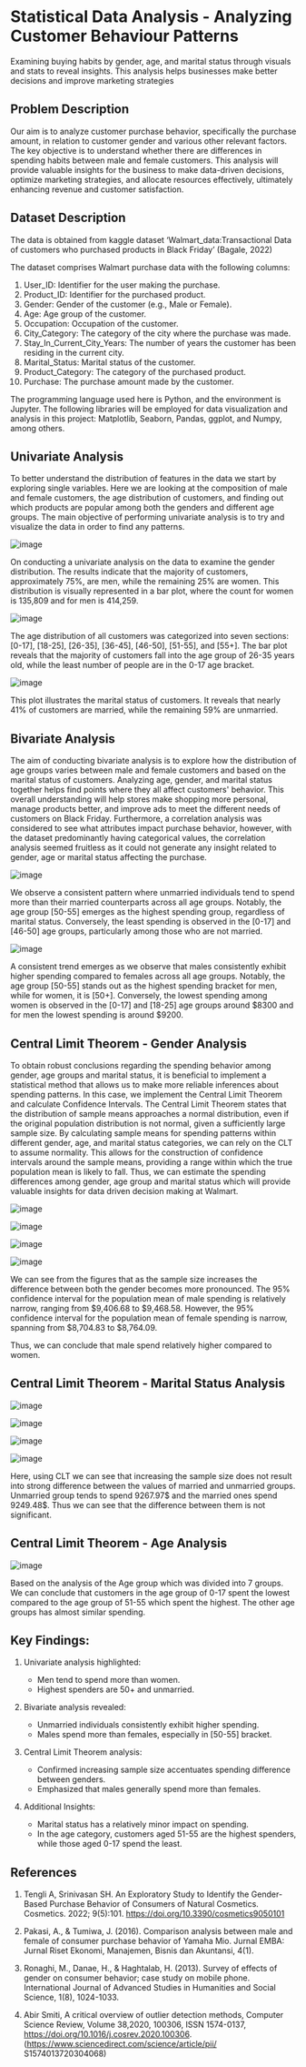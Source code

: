 # Statistical Data Analysis - Analyzing Customer Behaviour Patterns  

Examining buying habits by gender, age, and marital status through visuals and stats to reveal insights. This analysis helps businesses make better decisions and improve marketing strategies

## Problem Description  

Our aim is to analyze customer purchase behavior, specifically the purchase amount, in
relation to customer gender and various other relevant factors. The key objective is to
understand whether there are differences in spending habits between male and female
customers. This analysis will provide valuable insights for the business to make
data-driven decisions, optimize marketing strategies, and allocate resources effectively,
ultimately enhancing revenue and customer satisfaction.  

## Dataset Description  

The data is obtained from kaggle dataset ‘Walmart_data:Transactional Data of
customers who purchased products in Black Friday’ (Bagale, 2022)  

The dataset comprises Walmart purchase data with the following columns:  

1. User_ID: Identifier for the user making the purchase.  
2. Product_ID: Identifier for the purchased product.
3. Gender: Gender of the customer (e.g., Male or Female).
4. Age: Age group of the customer.
5. Occupation: Occupation of the customer.
6. City_Category: The category of the city where the purchase was made.
7. Stay_In_Current_City_Years: The number of years the customer has been
residing in the current city.
8. Marital_Status: Marital status of the customer.
9. Product_Category: The category of the purchased product.
10. Purchase: The purchase amount made by the customer.

The programming language used here is Python, and the environment is Jupyter.
The following libraries will be employed for data visualization and analysis in this
project: Matplotlib, Seaborn, Pandas, ggplot, and Numpy, among others.  

## Univariate Analysis  

To better understand the distribution of features in the data we start by exploring single variables. Here we are looking at the composition of male and female customers, the age distribution of customers, and finding out which products are popular among both the genders and different age groups. The main objective of performing univariate analysis is to try and visualize the data in order to find any patterns.  

![image](https://github.com/jugal-chauhan04/Decoding-Walmart-Inc.-Customer-Purchasing-Patterns-by-Gender/assets/111266884/061bf83c-4567-4b58-b5f4-2a759017d742)

On conducting a univariate analysis on the data to examine the gender distribution. The results indicate that the majority of customers, approximately 75%, are men, while the remaining 25% are women. This distribution is visually represented in a bar plot, where the count for women is 135,809 and for men is 414,259.  

![image](https://github.com/jugal-chauhan04/Decoding-Walmart-Inc.-Customer-Purchasing-Patterns-by-Gender/assets/111266884/392523f1-f8e2-4f09-9c8f-94d8b314c3d3)

The age distribution of all customers was categorized into seven sections: [0-17], [18-25], [26-35], [36-45], [46-50], [51-55], and [55+]. The bar plot reveals that the majority of customers fall into the age group of 26-35 years old, while the least number of people are in the 0-17 age bracket.   

![image](https://github.com/jugal-chauhan04/Decoding-Walmart-Inc.-Customer-Purchasing-Patterns-by-Gender/assets/111266884/a097275e-98e2-49ce-a05c-bed60a94a4dd)

This plot illustrates the marital status of customers. It reveals that nearly 41% of customers are married, while the remaining 59% are unmarried.  

## Bivariate Analysis  

The aim of conducting bivariate analysis is to explore how the distribution of age groups varies between male and female customers and based on the marital status of customers. Analyzing age, gender, and marital status together helps find points where they all affect customers' behavior. This overall understanding will help stores make shopping more personal, manage products better, and improve ads to meet the different needs of customers on Black Friday. Furthermore, a correlation analysis was considered to see what attributes impact purchase behavior, however, with the dataset predominantly having categorical values, the correlation analysis seemed fruitless as it could not generate any insight related to gender, age or marital status affecting the purchase.  

![image](https://github.com/jugal-chauhan04/Decoding-Walmart-Inc.-Customer-Purchasing-Patterns-by-Gender/assets/111266884/6c86da7b-3d50-4415-a37a-0c2493facbaa)
 
We observe a consistent pattern where unmarried individuals tend to spend more than their married counterparts across all age groups. Notably, the age group [50-55] emerges as the highest spending group, regardless of marital status. Conversely, the least spending is observed in the [0-17] and [46-50] age groups, particularly among those who are not married.  

![image](https://github.com/jugal-chauhan04/Decoding-Walmart-Inc.-Customer-Purchasing-Patterns-by-Gender/assets/111266884/8748c76c-06a6-4d41-ad05-ecfc270d7d1f)

A consistent trend emerges as we observe that males consistently exhibit higher spending compared to females across all age groups. Notably, the age group [50-55] stands out as the highest spending bracket for men, while for women, it is [50+]. Conversely, the lowest spending among women is observed in the [0-17] and [18-25] age groups around $8300 and for men the lowest spending is around $9200.  

## Central Limit Theorem - Gender Analysis

To obtain robust conclusions regarding the spending behavior among gender, age groups and marital status, it is beneficial to implement a statistical method that allows us to make more reliable inferences about spending patterns. In this case, we implement the Central Limit Theorem and calculate Confidence Intervals. The Central Limit Theorem states that the distribution of sample means approaches a normal distribution, even if the original population distribution is not normal, given a sufficiently large sample size. By calculating sample means for spending patterns within different gender, age, and marital status categories, we can rely on the CLT to assume normality. This allows for the construction of confidence intervals around the sample means, providing a range within which the true population mean is likely to fall. Thus, we can estimate the spending differences among gender, age group and marital status which will provide valuable insights for data driven decision making at Walmart.  

![image](https://github.com/jugal-chauhan04/Decoding-Walmart-Inc.-Customer-Purchasing-Patterns-by-Gender/assets/111266884/85bf43b2-1f8e-4758-843f-07c0d580d61f)


![image](https://github.com/jugal-chauhan04/Decoding-Walmart-Inc.-Customer-Purchasing-Patterns-by-Gender/assets/111266884/b520c683-bedf-4d3c-84b9-9dcb28a6b54e)


![image](https://github.com/jugal-chauhan04/Decoding-Walmart-Inc.-Customer-Purchasing-Patterns-by-Gender/assets/111266884/70741beb-174b-4d68-8903-a7d6c2700235)


![image](https://github.com/jugal-chauhan04/Decoding-Walmart-Inc.-Customer-Purchasing-Patterns-by-Gender/assets/111266884/1a97648a-4b3e-4156-aba5-b1f8e6cf0963)
  

We can see from the figures that as the sample size increases the difference between both the gender becomes more pronounced. The 95% confidence interval for the population mean of male spending is relatively narrow, ranging from $9,406.68 to $9,468.58. However, the 95% confidence interval for the population mean of female spending is narrow, spanning from $8,704.83 to $8,764.09.

Thus, we can conclude that male spend relatively higher compared to women.  

## Central Limit Theorem - Marital Status Analysis  

![image](https://github.com/jugal-chauhan04/Decoding-Walmart-Inc.-Customer-Purchasing-Patterns-by-Gender/assets/111266884/2e16d72f-8be1-400d-a368-57718d23c0ab)

![image](https://github.com/jugal-chauhan04/Decoding-Walmart-Inc.-Customer-Purchasing-Patterns-by-Gender/assets/111266884/34f2bef1-c6de-4d13-aae9-31fbd73b3fb9)


![image](https://github.com/jugal-chauhan04/Decoding-Walmart-Inc.-Customer-Purchasing-Patterns-by-Gender/assets/111266884/43bef04c-d287-4aa1-8482-996da17d1de3)

  
![image](https://github.com/jugal-chauhan04/Decoding-Walmart-Inc.-Customer-Purchasing-Patterns-by-Gender/assets/111266884/d33b42bf-db06-4b53-b043-eb462b61c1f4)  


Here, using CLT we can see that increasing the sample size does not result into strong difference between the values of married and unmarried groups. Unmarried group tends to spend 9267.97$ and the married ones spend 9249.48$. Thus we can see that the difference between them is not significant.  

## Central Limit Theorem - Age Analysis  

![image](https://github.com/jugal-chauhan04/Decoding-Walmart-Inc.-Customer-Purchasing-Patterns-by-Gender/assets/111266884/66580ff2-e83b-4a16-8231-9d846bf6be3d)

Based on the analysis of the Age group which was divided into 7 groups. We can conclude that customers in the age group of 0-17 spent the lowest compared to the age group of 51-55 which spent the highest. The other age groups has almost similar spending.  

## Key Findings:

1. Univariate analysis highlighted:
   * Men tend to spend more than women.
   * Highest spenders are 50+ and unmarried.
2. Bivariate analysis revealed:
   * Unmarried individuals consistently exhibit higher spending.
   * Males spend more than females, especially in [50-55] bracket.

3. Central Limit Theorem analysis:
   * Confirmed increasing sample size accentuates spending difference between genders.
   * Emphasized that males generally spend more than females.

4. Additional Insights:
   * Marital status has a relatively minor impact on spending.
   * In the age category, customers aged 51-55 are the highest spenders, while those aged 0-17 spend the least.

## References  

1. Tengli A, Srinivasan SH. An Exploratory Study to 
Identify the Gender-Based Purchase Behavior of 
Consumers of Natural Cosmetics. Cosmetics. 2022; 
9(5):101. 
https://doi.org/10.3390/cosmetics9050101

2. Pakasi, A., & Tumiwa, J. (2016). Comparison 
analysis between male and female of consumer 
purchase behavior of Yamaha Mio. Jurnal EMBA: 
Jurnal Riset Ekonomi, Manajemen, Bisnis dan 
Akuntansi, 4(1).
4. Ronaghi, M., Danae, H., & Haghtalab, H. (2013). 
Survey of effects of gender on consumer behavior; 
case study on mobile phone. International Journal 
of Advanced Studies in Humanities and Social 
Science, 1(8), 1024-1033.
5. Abir Smiti, A critical overview of outlier detection 
methods, Computer Science Review, Volume 
38,2020, 100306, ISSN 1574-0137,
https://doi.org/10.1016/j.cosrev.2020.100306.
(https://www.sciencedirect.com/science/article/pii/
S1574013720304068)


















